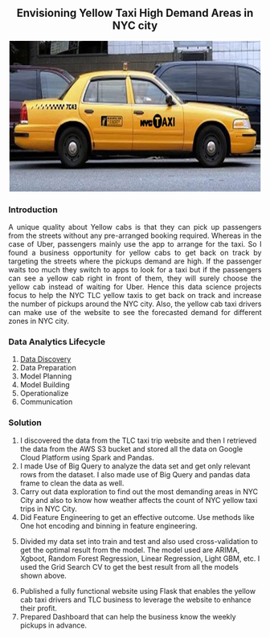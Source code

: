 <h2 align="center">Envisioning Yellow Taxi High Demand Areas in NYC city</h2>

<p align="center">
<img width=500 height=300 src="https://github.com/ssrbazpur/Envisioning-Yellow-Taxi-High-Demand-Areas-in-NYC-city/blob/master/Screenshots/nyc%20taxi.jpg?raw=true"/>
</p>

<h3> Introduction</h3>
<p align="justify">A unique quality about Yellow cabs is that they can pick up passengers from the streets without any pre-arranged booking required. Whereas in the case of Uber, passengers mainly use the app to arrange for the taxi. So I found a business opportunity for yellow cabs to get back on track by targeting the streets where the pickups demand are high. If the passenger waits too much they switch to apps to look for a taxi but if the passengers can see a yellow cab right in front of them, they will surely choose the yellow cab instead of waiting for Uber. Hence this data science projects focus to help the NYC TLC yellow taxis to get back on track and increase the number of pickups
around the NYC city. Also, the yellow cab taxi drivers can make use of the website to see the forecasted demand for different zones in NYC city.</p>


<h3> Data Analytics Lifecycle </h3>
<ol> <li> <a href="">Data Discovery</a> </li>
  <li> Data Preparation </li>
  <li> Model Planning </li>
  <li> Model Building </li>
  <li> Operationalize </li>
  <li> Communication </li>
  </ol>
    

<h3> Solution </h3>
<ol>
  <li>
I discovered the data from the TLC taxi trip website and then I retrieved the data from the AWS S3 bucket and stored all the data on Google Cloud Platform using Spark and Pandas.</li>
  <li>
I made Use of Big Query to analyze the data set and get only relevant rows from the dataset. I also made use of Big Query and pandas data frame to clean the data as well.</li>
  <li>
Carry out data exploration to find out the most demanding areas in NYC City and also to know how weather affects the count of NYC yellow taxi trips in NYC City.</li>
  <li>
Did Feature Engineering to get an effective outcome. Use methods like One hot encoding and binning in feature engineering.</li>
  <li>
    
 Divided my data set into train and test and also used cross-validation to get the optimal result from the model. The model used are ARIMA, Xgboot, Random Forest Regression, Linear Regression, Light GBM, etc. I used the Grid Search CV to get the best result from all the models shown above.</li>
<li>
Published a fully functional website using Flask that enables the yellow cab taxi drivers and TLC business to leverage the website to enhance their profit.</li>
<li>
Prepared Dashboard that can help the business know the weekly pickups in advance.</li>
</ol>


